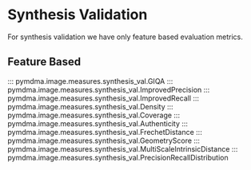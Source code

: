 # Synthesis Validation

For synthesis validation we have only feature based evaluation metrics.

## Feature Based

::: pymdma.image.measures.synthesis_val.GIQA
::: pymdma.image.measures.synthesis_val.ImprovedPrecision
::: pymdma.image.measures.synthesis_val.ImprovedRecall
::: pymdma.image.measures.synthesis_val.Density
::: pymdma.image.measures.synthesis_val.Coverage
::: pymdma.image.measures.synthesis_val.Authenticity
::: pymdma.image.measures.synthesis_val.FrechetDistance
::: pymdma.image.measures.synthesis_val.GeometryScore
::: pymdma.image.measures.synthesis_val.MultiScaleIntrinsicDistance
::: pymdma.image.measures.synthesis_val.PrecisionRecallDistribution
